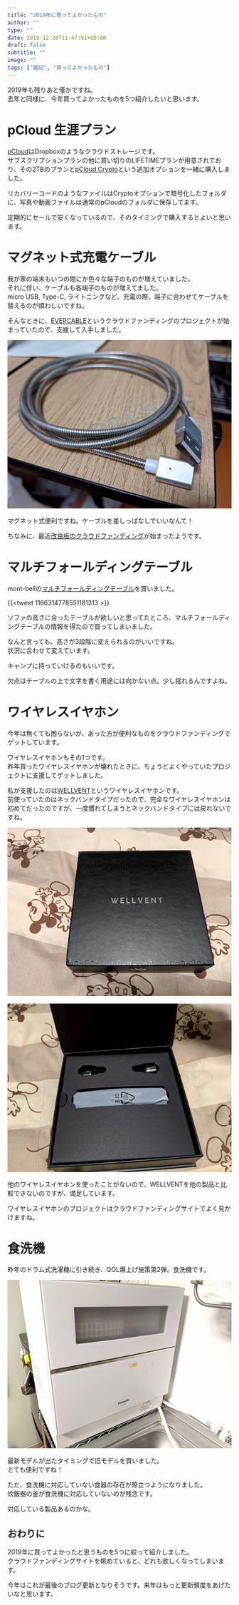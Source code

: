 ```yaml
---
title: "2019年に買ってよかったもの"
author: ""
type: ""
date: 2019-12-28T11:47:51+09:00
draft: false
subtitle: ""
image: ""
tags: ["雑記", "買ってよかったもの"]
---
```


2019年も残りあと僅かですね。  
去年と同様に、今年買ってよかったものを5つ紹介したいと思います。  


# pCloud 生涯プラン

[pCloud](https://www.pcloud.com/)はDropboxのようなクラウドストレージです。  
サブスクリプションプランの他に買い切りのLIFETIMEプランが用意されており、その2TBのプランと[pCloud Crypto](https://www.pcloud.com/encrypted-cloud-storage.html)という追加オプションを一緒に購入しました。  

リカバリーコードのようなファイルはCryptoオプションで暗号化したフォルダに、写真や動画ファイルは通常のpCloudのフォルダに保存してます。  

定期的にセールで安くなっているので、そのタイミングで購入するとよいと思います。  


# マグネット式充電ケーブル

我が家の端末もいつの間にか色々な端子のものが増えていました。  
それに伴い、ケーブルも各端子のものが増えてました。  
micro USB, Type-C, ライトニングなど、充電の際、端子に合わせてケーブルを替えるのが煩わしいですね。  

そんなときに、[EVERCABLE](https://www.makuake.com/project/anchor-cable/)というクラウドファンディングのプロジェクトが始まっていたので、支援して入手しました。  

![evercable](./evercable.jpg)

マグネット式便利ですね。ケーブルを差しっぱなしでいいなんて！  

ちなみに、最近[改良版のクラウドファンディング](https://www.makuake.com/project/blisslead/)が始まったようです。  


# マルチフォールディングテーブル

mont-bellの[マルチフォールディングテーブル](https://webshop.montbell.jp/goods/disp.php?product_id=1122635)を買いました。  

{{<tweet 1166314778551181313 >}}

ソファの高さに合ったテーブルが欲しいと思ってたところ、マルチフォールディングテーブルの情報を得たので買ってしまいました。  

なんと言っても、高さが3段階に変えられるのがいいですね。  
状況に合わせて変えています。  

キャンプに持っていけるのもいいです。  

欠点はテーブルの上で文字を書く用途には向かない点。少し揺れるんですよね。  


# ワイヤレスイヤホン

今年は無くても困らないが、あった方が便利なものをクラウドファンディングでゲットしています。  

ワイヤレスイヤホンもその1つです。  
昨年買ったワイヤレスイヤホンが壊れたときに、ちょうどよくやっていたプロジェクトに支援してゲットしました。  

私が支援したのは[WELLVENT](https://www.makuake.com/project/wellvent/)というワイヤレスイヤホンです。  
前使っていたのはネックバンドタイプだったので、完全なワイヤレスイヤホンは初めてだったのですが、一度慣れてしまうとネックバンドタイプには戻れないですね。  

![wellvent1](./wellvent1.jpg)

![wellvent2](./wellvent2.jpg)

他のワイヤレスイヤホンを使ったことがないので、WELLVENTを他の製品と比較できないのですが、満足しています。  

ワイヤレスイヤホンのプロジェクトはクラウドファンディングサイトでよく見かけますね。  


# 食洗機

昨年のドラム式洗濯機に引き続き、QOL爆上げ施策第2弾。食洗機です。  

![食洗機](./dishwashing.jpg)

最新モデルが出たタイミングで旧モデルを買いました。  
とても便利ですね！  

ただ、食洗機に対応していない食器の存在が際立つようになりました。  
炊飯器の釜が食洗機に対応していないのが残念です。  

対応している製品あるのかな。  


## おわりに

2019年に買ってよかったと思うものを5つに絞って紹介しました。  
クラウドファンディングサイトを眺めていると、どれも欲しくなってしまいます。  

今年はこれが最後のブログ更新となりそうです。来年はもっと更新頻度をあげたいなと思います。  

